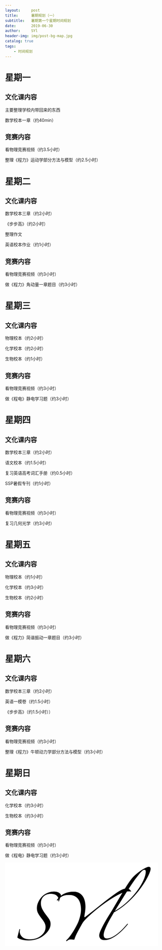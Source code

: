 ```yaml
---
layout:     post
title:      暑期规划（一）
subtitle:   暑期第一个星期时间规划
date:       2019-06-30
author:     SYl
header-img: img/post-bg-map.jpg
catalog: true
tags:
    - 时间规划
--- 
```


# 星期一

## 文化课内容

主要整理学校内带回来的东西

数学校本一章（约40min）

## 竞赛内容

看物理竞赛视频（约3.5小时）

整理《程力》运动学部分方法与模型（约2.5小时）

# 星期二

## 文化课内容

数学校本三章（约2小时）

《步步高》（约2小时）

整理作文

英语校本作业（约1小时）

## 竞赛内容

看物理竞赛视频（约3小时）

做《程力》角动量一章题目（约3小时）

# 星期三

## 文化课内容

物理校本（约2小时）

化学校本（约2小时）

生物校本（约1小时）

## 竞赛内容

看物理竞赛视频（约3小时）

做《程电》静电学习题（约3小时）

# 星期四

## 文化课内容

数学校本三章（约2小时）

语文校本（约1.5小时）

复习英语高考词汇手册（约0.5小时）

SSP暑假专刊（约1小时）

## 竞赛内容

看物理竞赛视频（约3小时）

复习几何光学（约3小时）

# 星期五

## 文化课内容

物理校本（约1小时）

化学校本（约3小时）

生物校本（约2小时）

## 竞赛内容

看物理竞赛视频（约3小时）

做《程力》简谐振动一章题目（约3小时）

# 星期六

## 文化课内容

数学校本三章（约2小时）

英语一模卷（约1.5小时）

《步步高》（约1.5小时））

## 竞赛内容

看物理竞赛视频（约3小时）

整理《程力》牛顿动力学部分方法与模型（约3小时）

# 星期日

## 文化课内容

化学校本（约3小时）

生物校本（约3小时）

## 竞赛内容

看物理竞赛视频（约3小时）

做《程电》静电学习题（约3小时）

![](/img/signature.jpg)